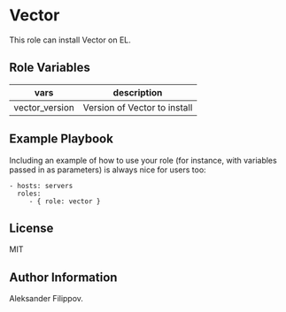 Vector
=========

This role can install Vector on EL.

Role Variables
--------------

| vars | description |
|------|-------------|
| vector_version | Version of Vector to install |


Example Playbook
----------------

Including an example of how to use your role (for instance, with variables passed in as parameters) is always nice for users too:

    - hosts: servers
      roles:
         - { role: vector }

License
-------

MIT

Author Information
------------------

Aleksander Filippov.
